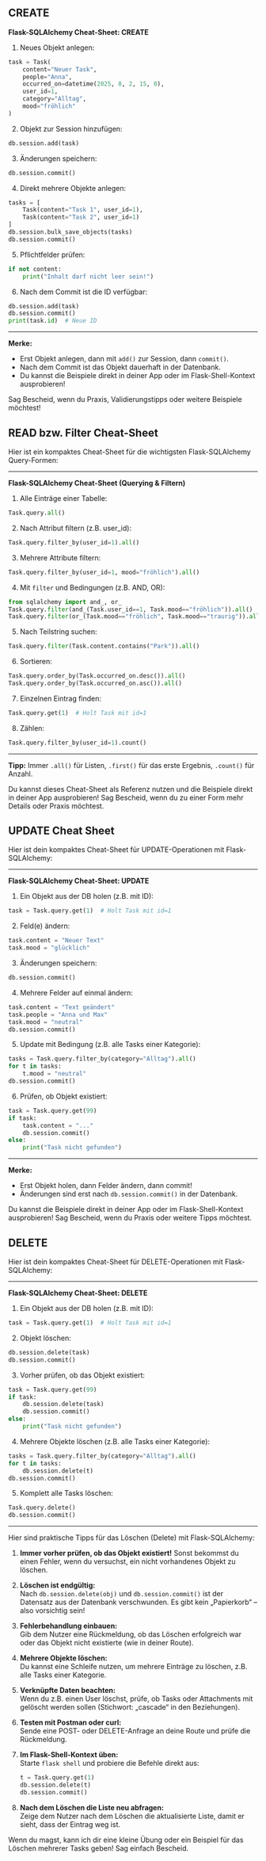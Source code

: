 ## CREATE 

**Flask-SQLAlchemy Cheat-Sheet: CREATE**

1. Neues Objekt anlegen:
```python
task = Task(
    content="Neuer Task",
    people="Anna",
    occurred_on=datetime(2025, 8, 2, 15, 0),
    user_id=1,
    category="Alltag",
    mood="fröhlich"
)
```

2. Objekt zur Session hinzufügen:
```python
db.session.add(task)
```

3. Änderungen speichern:
```python
db.session.commit()
```

4. Direkt mehrere Objekte anlegen:
```python
tasks = [
    Task(content="Task 1", user_id=1),
    Task(content="Task 2", user_id=1)
]
db.session.bulk_save_objects(tasks)
db.session.commit()
```

5. Pflichtfelder prüfen:
```python
if not content:
    print("Inhalt darf nicht leer sein!")
```

6. Nach dem Commit ist die ID verfügbar:
```python
db.session.add(task)
db.session.commit()
print(task.id)  # Neue ID
```

---

**Merke:**  
- Erst Objekt anlegen, dann mit `add()` zur Session, dann `commit()`.
- Nach dem Commit ist das Objekt dauerhaft in der Datenbank.
- Du kannst die Beispiele direkt in deiner App oder im Flask-Shell-Kontext ausprobieren!

Sag Bescheid, wenn du Praxis, Validierungstipps oder weitere Beispiele möchtest!

## READ bzw. Filter Cheat-Sheet
Hier ist ein kompaktes Cheat-Sheet für die wichtigsten Flask-SQLAlchemy Query-Formen:

---

**Flask-SQLAlchemy Cheat-Sheet (Querying & Filtern)**

1. Alle Einträge einer Tabelle:
```python
Task.query.all()
```

2. Nach Attribut filtern (z.B. user_id):
```python
Task.query.filter_by(user_id=1).all()
```

3. Mehrere Attribute filtern:
```python
Task.query.filter_by(user_id=1, mood="fröhlich").all()
```

4. Mit `filter` und Bedingungen (z.B. AND, OR):
```python
from sqlalchemy import and_, or_
Task.query.filter(and_(Task.user_id==1, Task.mood=="fröhlich")).all()
Task.query.filter(or_(Task.mood=="fröhlich", Task.mood=="traurig")).all()
```

5. Nach Teilstring suchen:
```python
Task.query.filter(Task.content.contains("Park")).all()
```

6. Sortieren:
```python
Task.query.order_by(Task.occurred_on.desc()).all()
Task.query.order_by(Task.occurred_on.asc()).all()
```

7. Einzelnen Eintrag finden:
```python
Task.query.get(1)  # Holt Task mit id=1
```

8. Zählen:
```python
Task.query.filter_by(user_id=1).count()
```

---

**Tipp:** Immer `.all()` für Listen, `.first()` für das erste Ergebnis, `.count()` für Anzahl.

Du kannst dieses Cheat-Sheet als Referenz nutzen und die Beispiele direkt in deiner App ausprobieren! Sag Bescheid, wenn du zu einer Form mehr Details oder Praxis möchtest.

## UPDATE Cheat Sheet
Hier ist dein kompaktes Cheat-Sheet für UPDATE-Operationen mit Flask-SQLAlchemy:

---

**Flask-SQLAlchemy Cheat-Sheet: UPDATE**

1. Ein Objekt aus der DB holen (z.B. mit ID):
```python
task = Task.query.get(1)  # Holt Task mit id=1
```

2. Feld(e) ändern:
```python
task.content = "Neuer Text"
task.mood = "glücklich"
```

3. Änderungen speichern:
```python
db.session.commit()
```

4. Mehrere Felder auf einmal ändern:
```python
task.content = "Text geändert"
task.people = "Anna und Max"
task.mood = "neutral"
db.session.commit()
```

5. Update mit Bedingung (z.B. alle Tasks einer Kategorie):
```python
tasks = Task.query.filter_by(category="Alltag").all()
for t in tasks:
    t.mood = "neutral"
db.session.commit()
```

6. Prüfen, ob Objekt existiert:
```python
task = Task.query.get(99)
if task:
    task.content = "..."
    db.session.commit()
else:
    print("Task nicht gefunden")
```

---

**Merke:**  
- Erst Objekt holen, dann Felder ändern, dann commit!
- Änderungen sind erst nach `db.session.commit()` in der Datenbank.

Du kannst die Beispiele direkt in deiner App oder im Flask-Shell-Kontext ausprobieren! Sag Bescheid, wenn du Praxis oder weitere Tipps möchtest.

## DELETE
Hier ist dein kompaktes Cheat-Sheet für DELETE-Operationen mit Flask-SQLAlchemy:

---

**Flask-SQLAlchemy Cheat-Sheet: DELETE**

1. Ein Objekt aus der DB holen (z.B. mit ID):
```python
task = Task.query.get(1)  # Holt Task mit id=1
```

2. Objekt löschen:
```python
db.session.delete(task)
db.session.commit()
```

3. Vorher prüfen, ob das Objekt existiert:
```python
task = Task.query.get(99)
if task:
    db.session.delete(task)
    db.session.commit()
else:
    print("Task nicht gefunden")
```

4. Mehrere Objekte löschen (z.B. alle Tasks einer Kategorie):
```python
tasks = Task.query.filter_by(category="Alltag").all()
for t in tasks:
    db.session.delete(t)
db.session.commit()
```

5. Komplett alle Tasks löschen:
```python
Task.query.delete()
db.session.commit()
```

---

Hier sind praktische Tipps für das Löschen (Delete) mit Flask-SQLAlchemy:

1. **Immer vorher prüfen, ob das Objekt existiert!**
   Sonst bekommst du einen Fehler, wenn du versuchst, ein nicht vorhandenes Objekt zu löschen.

2. **Löschen ist endgültig:**  
   Nach `db.session.delete(obj)` und `db.session.commit()` ist der Datensatz aus der Datenbank verschwunden. Es gibt kein „Papierkorb“ – also vorsichtig sein!

3. **Fehlerbehandlung einbauen:**  
   Gib dem Nutzer eine Rückmeldung, ob das Löschen erfolgreich war oder das Objekt nicht existierte (wie in deiner Route).

4. **Mehrere Objekte löschen:**  
   Du kannst eine Schleife nutzen, um mehrere Einträge zu löschen, z.B. alle Tasks einer Kategorie.

5. **Verknüpfte Daten beachten:**  
   Wenn du z.B. einen User löschst, prüfe, ob Tasks oder Attachments mit gelöscht werden sollen (Stichwort: „cascade“ in den Beziehungen).

6. **Testen mit Postman oder curl:**  
   Sende eine POST- oder DELETE-Anfrage an deine Route und prüfe die Rückmeldung.

7. **Im Flask-Shell-Kontext üben:**  
   Starte `flask shell` und probiere die Befehle direkt aus:
   ```python
   t = Task.query.get(1)
   db.session.delete(t)
   db.session.commit()
   ```

8. **Nach dem Löschen die Liste neu abfragen:**  
   Zeige dem Nutzer nach dem Löschen die aktualisierte Liste, damit er sieht, dass der Eintrag weg ist.

Wenn du magst, kann ich dir eine kleine Übung oder ein Beispiel für das Löschen mehrerer Tasks geben! Sag einfach Bescheid.